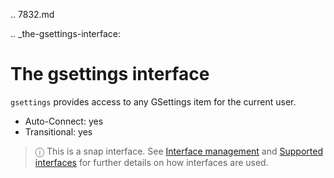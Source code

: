 .. 7832.md

.. _the-gsettings-interface:

# The gsettings interface

`gsettings` provides access to any GSettings item for the current user.

* Auto-Connect: yes
* Transitional: yes

> ⓘ  This is a snap interface. See [Interface management](/t/interface-management/6154) and [Supported interfaces](/t/supported-interfaces/7744) for further details on how interfaces are used.